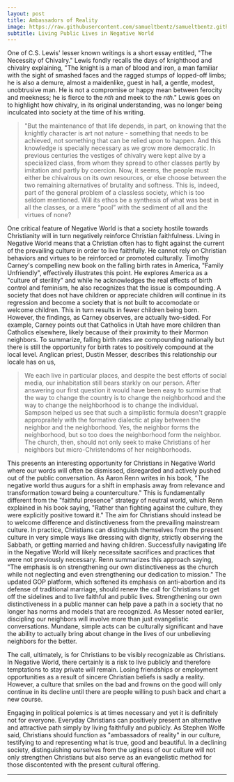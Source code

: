 ```yaml
---
layout: post
title: Ambassadors of Reality
image: https://raw.githubusercontent.com/samueltbentz/samueltbentz.github.io/master/images/knight.jpeg
subtitle: Living Public Lives in Negative World
---
```


One of C.S. Lewis' lesser known writings is a short essay entitled, "The Necessity of Chivalry." Lewis fondly recalls the days of knighthood and chivalry explaining, "The knight is a man of blood and iron, a man familiar with the sight of smashed faces and the ragged stumps of lopped-off limbs; he is also a demure, almost a maidenlike, guest in hall, a gentle, modest, unobtrusive man. He is not a compromise or happy mean between ferocity and meekness; he is fierce to the *nth* and meek to the *nth*." Lewis goes on to highlight how chivalry, in its original understanding, was no longer being inculcated into society at the time of his writing.
>"But the maintenance of that life depends, in part, on knowing that the knightly character is art not nature - something that needs to be achieved, not something that can be relied upon to happen. And this knowledge is specially necessary as we grow more democratic. In previous centuries the vestiges of chivalry were kept alive by a specialized class, from whom they spread to other classes partly by imitation and partly by coercion. Now, it seems, the people must either be chivalrous on its own resources, or else choose between the two remaining alternatives of brutality and softness. This is, indeed, part of the general problem of a classless society, which is too seldom mentioned. Will its ethos be a synthesis of what was best in all the classes, or a mere “pool” with the sediment of all and the virtues of none?

One critical feature of Negative World is that a society hostile towards Christianity will in turn negatively reinforce Christian faithfulness. Living in Negative World means that a Christian often has to fight against the current of the prevailing culture in order to live faithfully. He cannot rely on Christian behaviors and virtues to be reinforced or promoted culturally. Timothy Carney's compelling new book on the falling birth rates in America, "Family Unfriendly", effectively illustrates this point. He explores America as a "culture of sterility" and while he acknowledges the real effects of birth control and feminism, he also recognizes that the issue is compounding. A society that does not have children or appreciate children will continue in its regression and become a society that is not built to accomodate or welcome children. This in turn results in fewer children being born. However, the findings, as Carney observes, are actually two-sided. For example, Carney points out that Catholics in Utah have more children than Catholics elsewhere, likely because of their proximity to their Mormon neighbors. To summarize, falling birth rates are compounding nationally but there is still the opportunity for birth rates to positively compound at the local level. Anglican priest, Dustin Messer, describes this relationship our locale has on us,
>We each live in particular places, and despite the best efforts of social media, our inhabitation still bears starkly on our person. After answering our first question it would have been easy to surmise that the way to change the country is to change the neighborhood and the way to change the neighborhood is to change the individual. Sampson helped us see that such a simplistic formula doesn't grapple appropraitely with the formative dialectic at play between the neighbor and the neighborhood. Yes, the neighbor forms the neighborhood, but so too does the neighborhood form the neighbor. The church, then, should not only seek to make Christians of her neighbors but micro-Christendoms of her neighborhoods.

This presents an interesting opportunity for Christians in Negative World where our words will often be dismissed, disregarded and actively pushed out of the public conversation. As Aaron Renn writes in his book, "The negative world thus augurs for a shift in emphasis away from relevance and transformation toward being a counterculture." This is fundamentally different from the "faithful presence" strategy of neutral world, which Renn explained in his book saying, "Rather than fighting against the culture, they were explicitly positive toward it." The aim for Christians should instead be to welcome difference and distinctiveness from the prevailing mainstream culture. In practice, Christians can distinguish themselves from the present culture in very simple ways like dressing with dignity, strictly observing the Sabbath, or getting married and having children. Successfully navigating life in the Negative World will likely necessitate sacrifices and practices that were not previously necessary. Renn summarizes this approach saying, "The emphasis is on strengthening our own distinctiveness as the church while not neglecting and even strengthening our dedication to mission." The updated GOP platform, which softened its emphasis on anti-abortion and its defense of traditional marriage, should renew the call for Christians to get off the sidelines and to live faithful and public lives. Strengthening our own distinctiveness in a public manner can help pave a path in a society that no longer has norms and models that are recognized. As Messer noted earlier, discipling our neighbors will involve more than just evangelistic conversations. Mundane, simple acts can be culturally significant and have the ability to actually bring about change in the lives of our unbelieving neighbors for the better.

The call, ultimately, is for Christians to be visibly recognizable as Christians. In Negative World, there certainly is a risk to live publicly and therefore temptations to stay private will remain. Losing friendships or employment opportunities as a result of sincere Christian beliefs is sadly a reality. However, a culture that smiles on the bad and frowns on the good will only continue in its decline until there are people willing to push back and chart a new course.

Engaging in political polemics is at times necessary and yet it is definitely not for everyone. Everyday Christians can positively present an alternative and attractive path simply by living faithfully and publicly. As Stephen Wolfe said, Christians should function as "ambassadors of reality" in our culture, testifying to and representing what is true, good and beautiful. In a declining society, distinguishing ourselves from the ugliness of our culture will not only strengthen Christians but also serve as an evangelistic method for those discontented with the present cultural offering.

****
